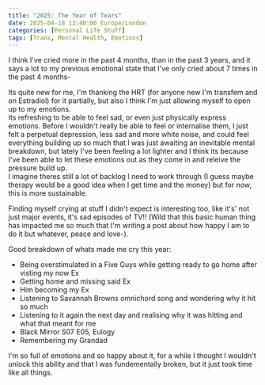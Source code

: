 ```yaml
---
title: "2025: The Year of Tears"
date: 2025-04-18 13:40:00 Europe/London
categories: [Personal Life Stuff]
tags: [Trans, Mental Health, Emotions]
---
```


I think I've cried more in the past 4 months, than in the past 3 years, and it says a lot to my previous emotional state that I've only cried about 7 times in the past 4 months-

Its quite new for me, I'm thanking the HRT (for anyone new I'm transfem and on Estradiol) for it partially, but also I think I'm just allowing myself to open up to my emotions.  
Its refreshing to be able to feel sad, or even just physically express emotions. Before I wouldn't really be able to feel or internalise them, I just felt a perpetual depression, less sad and more white noise, and could feel everything building up so much that I was just awaiting an inevitable mental breakdown, but lately I've been feeling a lot lighter and I think its because I've been able to let these emotions out as they come in and releive the pressure build up.  
I imagine theres still a lot of backlog I need to work through (I guess maybe therapy would be a good idea when I get time and the money) but for now, this is more sustainable.  

Finding myself crying at stuff I didn't expect is interesting too, like it's' not just major events, it's sad episodes of TV!! (Wild that this basic human thing has impacted me so much that I'm writing a post about how happy I am to do it but whatever, peace and love-).

Good breakdown of whats made me cry this year:  
- Being overstimulated in a Five Guys while getting ready to go home after visting my now Ex
- Getting home and missing said Ex
- Him becoming my Ex
- Listening to Savannah Browns omnichord song and wondering why it hit so much
- Listening to it again the next day and realising why it was hitting and what that meant for me
- Black Mirror S07 E05, Eulogy
- Remembering my Grandad  

I'm so full of emotions and so happy about it, for a while I thought I wouldn't unlock this ability and that I was fundementally broken, but it just took time like all things.
